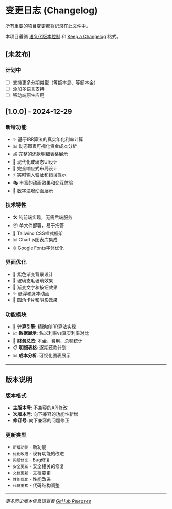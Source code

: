 # 变更日志 (Changelog)

所有重要的项目变更都将记录在此文件中。

本项目遵循 [语义化版本控制](https://semver.org/lang/zh-CN/) 和 [Keep a Changelog](https://keepachangelog.com/zh-CN/1.0.0/) 格式。

## [未发布]

### 计划中
- [ ] 支持更多分期类型（等额本息、等额本金）
- [ ] 添加多语言支持
- [ ] 移动端原生应用

## [1.0.0] - 2024-12-29

### 新增功能
- ✨ 基于IRR算法的真实年化利率计算
- 📊 动态图表可视化资金成本分析
- 💰 完整的还款明细表格展示
- 🎨 现代化玻璃态UI设计
- 📱 完全响应式布局设计
- ⚡ 实时输入验证和错误提示
- 🎭 丰富的动画效果和交互体验
- 🔄 数字递增动画展示

### 技术特性
- 🛠️ 纯前端实现，无需后端服务
- 📦 单文件部署，易于托管
- 🎨 Tailwind CSS样式框架
- 📊 Chart.js图表库集成
- 🌐 Google Fonts字体优化

### 界面优化
- 🎨 紫色渐变背景设计
- 💎 玻璃态毛玻璃效果
- 🌈 渐变文字和按钮效果
- ✨ 悬浮和脉冲动画
- 📐 圆角卡片和阴影效果

### 功能模块
- 🧮 **计算引擎**: 精确的IRR算法实现
- 📈 **数据展示**: 名义利率vs真实利率对比
- 💼 **财务总览**: 本金、费用、总额统计
- 📋 **明细表格**: 逐期还款计划
- 📊 **成本分析**: 可视化图表展示

---

## 版本说明

### 版本格式
- **主版本号**: 不兼容的API修改
- **次版本号**: 向下兼容的功能性新增
- **修订号**: 向下兼容的问题修正

### 更新类型
- `新增功能` - 新功能
- `优化改进` - 现有功能的改进
- `问题修复` - Bug修复
- `安全更新` - 安全相关的修复
- `文档更新` - 文档变更
- `性能优化` - 性能改进
- `代码重构` - 代码结构调整

---

*更多历史版本信息请查看 [GitHub Releases](https://github.com/your-username/EAR/releases)* 